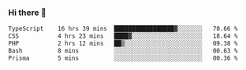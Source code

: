 ### Hi there 🌱
<!--START_SECTION:waka-->

```txt
TypeScript    16 hrs 39 mins  █████████████████▓░░░░░░░   70.66 %
CSS           4 hrs 23 mins   ████▓░░░░░░░░░░░░░░░░░░░░   18.64 %
PHP           2 hrs 12 mins   ██▒░░░░░░░░░░░░░░░░░░░░░░   09.38 %
Bash          8 mins          ░░░░░░░░░░░░░░░░░░░░░░░░░   00.63 %
Prisma        5 mins          ░░░░░░░░░░░░░░░░░░░░░░░░░   00.36 %
```

<!--END_SECTION:waka-->
<!--
**Dieg0raf/Dieg0raf** is a ✨ _special_ ✨ repository because its `README.md` (this file) appears on your GitHub profile.

Here are some ideas to get you started:

- 🔭 I’m currently working on ...
- 🌱 I’m currently learning ...
- 👯 I’m looking to collaborate on ...
- 🤔 I’m looking for help with ...
- 💬 Ask me about ...
- 📫 How to reach me: ...
- 😄 Pronouns: ...
- ⚡ Fun fact: ...
-->
